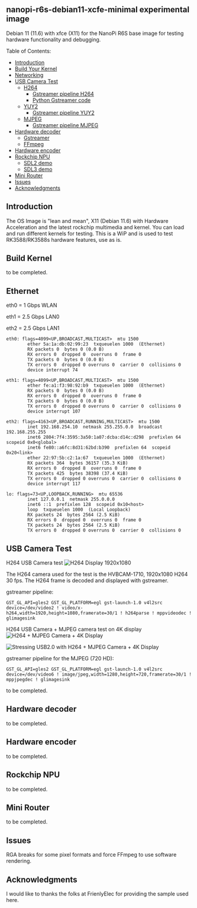 ## nanopi-r6s-debian11-xcfe-minimal experimental image

Debian 11 (11.6) with xfce (X11) for the NanoPi R6S base image for testing hardware functionality and debugging.

Table of Contents:

- [Introduction](#introduction)
- [Build Your Kernel](#build-your-kernel)
- [Networking](#ethernet)
- [USB Camera Test](#usb-camera-test)
  - [H264](#h264)
    - [Gstreamer pipeline H264](#gstreamer-pipeline-h264)
    - [Python Gstreamer code](#python-gstreamer-code)
  - [YUY2](#yuy2)
    - [Gstreamer pipeline YUY2](#gstreamer-pipeline-yuy2)
  - [MJPEG](#mjpeg)
    - [Gstreamer pipeline MJPEG](#gstreamer-pipeline-mjpeg)
- [Hardware decoder](#hardware-decoding)
  - [Gstreamer](#gstreamer)
  - [FFmpeg](#ffmpeg)
- [Hardware encoder](#hardware-encoding)
- [Rockchip NPU](#npu)
  - [SDL2 demo](#sdl2-demo)
  - [SDL3 demo](#sdl3-demo)
- [Mini Router](#mini-router)
- [Issues](#issues)
- [Acknowledgments](#acknowledgments)

## Introduction

The OS Image is "lean and mean", X11 (Debian 11.6) with Hardware Acceleration and the latest rockchip multimedia and kernel.
You can load and run different kernels for testing.
This is a WiP and is used to test RK3588/RK3588s hardware features, use as is.

## Build Kernel

to be completed.

## Ethernet

eth0 = 1 Gbps WLAN

eth1 = 2.5 Gbps LAN0

eth2 = 2.5 Gbps LAN1


    eth0: flags=4099<UP,BROADCAST,MULTICAST>  mtu 1500
            ether 5a:1a:db:02:99:23  txqueuelen 1000  (Ethernet)
            RX packets 0  bytes 0 (0.0 B)
            RX errors 0  dropped 0  overruns 0  frame 0
            TX packets 0  bytes 0 (0.0 B)
            TX errors 0  dropped 0 overruns 0  carrier 0  collisions 0
            device interrupt 74  

    eth1: flags=4099<UP,BROADCAST,MULTICAST>  mtu 1500
            ether fe:a1:f3:98:92:b9  txqueuelen 1000  (Ethernet)
            RX packets 0  bytes 0 (0.0 B)
            RX errors 0  dropped 0  overruns 0  frame 0
            TX packets 0  bytes 0 (0.0 B)
            TX errors 0  dropped 0 overruns 0  carrier 0  collisions 0
            device interrupt 107  

    eth2: flags=4163<UP,BROADCAST,RUNNING,MULTICAST>  mtu 1500
            inet 192.168.254.10  netmask 255.255.0.0  broadcast 192.168.255.255
            inet6 2804:7f4:3595:3a50:1a07:dcba:d14c:d298  prefixlen 64  scopeid 0x0<global>
            inet6 fe80::a6fc:8d31:62bd:b390  prefixlen 64  scopeid 0x20<link>
            ether 22:97:5b:c2:1a:67  txqueuelen 1000  (Ethernet)
            RX packets 364  bytes 36157 (35.3 KiB)
            RX errors 0  dropped 8  overruns 0  frame 0
            TX packets 425  bytes 38398 (37.4 KiB)
            TX errors 0  dropped 0 overruns 0  carrier 0  collisions 0
            device interrupt 117  

    lo: flags=73<UP,LOOPBACK,RUNNING>  mtu 65536
            inet 127.0.0.1  netmask 255.0.0.0
            inet6 ::1  prefixlen 128  scopeid 0x10<host>
            loop  txqueuelen 1000  (Local Loopback)
            RX packets 24  bytes 2564 (2.5 KiB)
            RX errors 0  dropped 0  overruns 0  frame 0
            TX packets 24  bytes 2564 (2.5 KiB)
            TX errors 0  dropped 0 overruns 0  carrier 0  collisions 0


## USB Camera Test

H264 USB Camera test
![H264 Display 1920x1080](https://raw.githubusercontent.com/avafinger/nanopi-r6s-debian11-xfce/main/nanopi-r6s-camera-h264.png)

The H264 camera used for the test is the HVBCAM-1710, 1920x1080 H264 30 fps.
The H264 frame is decoded and displayed with gstreamer.

gstreamer pipeline:

    GST_GL_API=gles2 GST_GL_PLATFORM=egl gst-launch-1.0 v4l2src device=/dev/video2 ! video/x-h264,width=1920,height=1080,framerate=30/1 ! h264parse ! mppvideodec ! glimagesink

H264 USB Camera + MJPEG camera test on 4K display
![H264 + MJPEG Camera + 4K Display](https://raw.githubusercontent.com/avafinger/nanopi-r6s-debian11-xfce/main/4k_cam2.png)

![Stressing USB2.0 with H264 + MJPEG Camera + 4K Display](https://raw.githubusercontent.com/avafinger/nanopi-r6s-debian11-xfce/main/4k_cam1.png)

gstreamer pipeline for the MJPEG (720 HD):

    GST_GL_API=gles2 GST_GL_PLATFORM=egl gst-launch-1.0 v4l2src device=/dev/video6 ! image/jpeg,width=1280,height=720,framerate=30/1 ! mppjpegdec ! glimagesink


to be completed.

## Hardware decoder

to be completed.

## Hardware encoder

to be completed.

## Rockchip NPU

to be completed.

## Mini Router

to be completed.

## Issues

RGA breaks for some pixel formats and force FFmpeg to use software rendering.

## Acknowledgments

I would like to thanks the folks at FrienlyElec for providing the sample used here.
